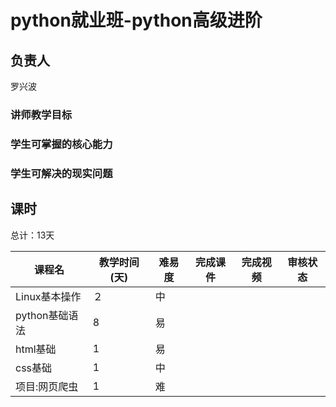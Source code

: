 # python就业班-python高级进阶


## 负责人

罗兴波

### 讲师教学目标


### 学生可掌握的核心能力


### 学生可解决的现实问题

## 课时

总计：13天

|     课程名     | 教学时间(天) | 难易度 | 完成课件 | 完成视频 | 审核状态 |
| -------------- | -------- | ------ | -------- | -------- | -------- |
| Linux基本操作  | ２     | 中     |          |          |          |
| python基础语法 | 8         |   易     |          |          |          |
| html基础 | 1         |   易     |          |          |          |
| css基础 | 1         |   中     |          |          |          |
| 项目:网页爬虫 | 1         |   难     |          |          |          |
